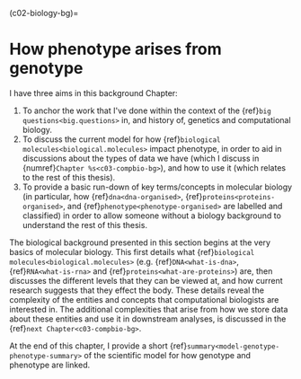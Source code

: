 (c02-biology-bg)=
# How phenotype arises from genotype

I have three aims in this background Chapter: 
1. To anchor the work that I've done within the context of the {ref}`big questions<big.questions>` in, and history of, genetics and computational biology.
2. To discuss the current model for how {ref}`biological molecules<biological.molecules>` impact phenotype, in order to aid in discussions about the types of data we have (which I discuss in {numref}`Chapter %s<c03-compbio-bg>`), and how to use it (which relates to the rest of this thesis).
3. To provide a basic run-down of key terms/concepts in molecular biology (in particular, how {ref}`dna<dna-organised>`, {ref}`proteins<proteins-organised>`, and {ref}`phenotype<phenotype-organised>` are labelled and classified)  in order to allow someone without a biology background to understand the rest of this thesis. 

The biological background presented in this section begins at the very basics of molecular biology. 
This first details what {ref}`biological molecules<biological.molecules>` (e.g. {ref}`DNA<what-is-dna>`, {ref}`RNA<what-is-rna>` and {ref}`proteins<what-are-proteins>`) are, then discusses the different levels that they can be viewed at, and how current research suggests that they effect the body. 
These details reveal the complexity of the entities and concepts that computational biologists are interested in. 
The additional complexities that arise from how we store data about these entities and use it in downstream analyses, is discussed in the {ref}`next Chapter<c03-compbio-bg>`. 

At the end of this chapter, I provide a short {ref}`summary<model-genotype-phenotype-summary>` of the scientific model for how genotype and phenotype are linked.

